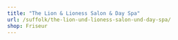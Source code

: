```yaml
---
title: "The Lion & Lioness Salon & Day Spa"
url: /suffolk/the-lion-und-lioness-salon-und-day-spa/
shop: Friseur
---
```

